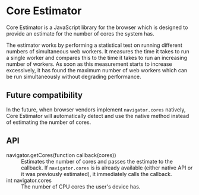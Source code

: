 Core Estimator
==============

Core Estimator is a JavaScript library for the browser which is designed to provide an estimate for the number of cores the system has.

The estimator works by performing a statistical test on running different numbers of simultaneous web workers. It measures the time it takes to run a single worker and compares this to the time it takes to run an increasing number of workers. As soon as this measurement starts to increase excessively, it has found the maximum number of web workers which can be run simultaneously without degrading performance.

Future compatibility
--------------------

In the future, when browser vendors implement `navigator.cores` natively, Core Estimator will automatically detect and use the native method instead of estimating the number of cores.


API
---

<dl>
	<dt>navigator.getCores(function callback(cores))<dt>
	<dd>Estimates the number of cores and passes the estimate to the callback. If <code>navigator.cores</code> is is already available (either native API or it was previously estimated), it immediately calls the callback.</dd>
	<dt>int navigator.cores<dt>
	<dd>The number of CPU cores the user's device has.</dd>
</dl>